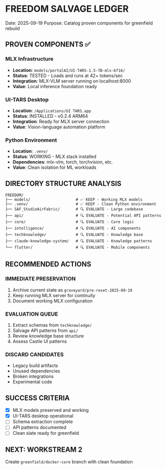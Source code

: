 # FREEDOM SALVAGE LEDGER
Date: 2025-09-19
Purpose: Catalog proven components for greenfield rebuild

## PROVEN COMPONENTS ✅

### MLX Infrastructure
- **Location**: `models/portalAI/UI-TARS-1.5-7B-mlx-bf16/`
- **Status**: TESTED - Loads and runs at 42+ tokens/sec
- **Integration**: MLX-VLM server running on localhost:8000
- **Value**: Local inference foundation ready

### UI-TARS Desktop
- **Location**: `/Applications/UI TARS.app`
- **Status**: INSTALLED - v0.2.4 ARM64
- **Integration**: Ready for MLX server connection
- **Value**: Vision-language automation platform

### Python Environment
- **Location**: `.venv/`
- **Status**: WORKING - MLX stack installed
- **Dependencies**: mlx-vlm, torch, torchvision, etc.
- **Value**: Clean isolation for ML workloads

## DIRECTORY STRUCTURE ANALYSIS

```
FREEDOM/
├── models/                    # ✅ KEEP - Working MLX models
├── .venv/                     # ✅ KEEP - Clean Python environment
├── SAF_StudioAirFabric/       # 🔍 EVALUATE - Large codebase
├── api/                       # 🔍 EVALUATE - Potential API patterns
├── core/                      # 🔍 EVALUATE - Core logic
├── intelligence/              # 🔍 EVALUATE - AI components
├── techknowledge/             # 🔍 EVALUATE - Knowledge base
├── claude-knowledge-system/   # 🔍 EVALUATE - Knowledge patterns
└── flutter/                   # 🔍 EVALUATE - Mobile components
```

## RECOMMENDED ACTIONS

### IMMEDIATE PRESERVATION
1. Archive current state as `graveyard/pre-reset-2025-09-19`
2. Keep running MLX server for continuity
3. Document working MLX configuration

### EVALUATION QUEUE
1. Extract schemas from `techknowledge/`
2. Salvage API patterns from `api/`
3. Review knowledge base structure
4. Assess Castle UI patterns

### DISCARD CANDIDATES
- Legacy build artifacts
- Unused dependencies
- Broken integrations
- Experimental code

## SUCCESS CRITERIA
- [x] MLX models preserved and working
- [x] UI-TARS desktop operational
- [ ] Schema extraction complete
- [ ] API patterns documented
- [ ] Clean slate ready for greenfield

## NEXT: WORKSTREAM 2
Create `greenfield/docker-core` branch with clean foundation